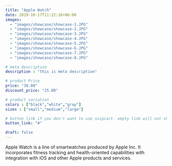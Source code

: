 ```yaml
---
title: "Apple Watch"
date: 2019-10-17T11:22:16+06:00
images: 
  - "images/showcase/showcase-1.JPG"
  - "images/showcase/showcase-2.JPG"
  - "images/showcase/showcase-3.JPG"
  - "images/showcase/showcase-4.JPG"
  - "images/showcase/showcase-5.JPG"
  - "images/showcase/showcase-6.JPG"
  - "images/showcase/showcase-7.JPG"
  - "images/showcase/showcase-8.JPG"

# meta description
description : "this is meta description"

# product Price
price: "30.00"
discount_price: "25.00"

# product variation
colors : ["black","white","gray"]
sizes : ["small","medium","large"]

# button link if you don't want to use snipcart. empty link will not show button
button_link: "#"

draft: false
---
```


Apple Watch is a line of smartwatches produced by Apple Inc. It incorporates fitness tracking and health-oriented capabilities with integration with iOS and other Apple products and services.
